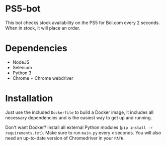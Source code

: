 # PS5-bot

This bot checks stock availability on the PS5 for Bol.com every 2 seconds. When in stock, it will place an order.

# Dependencies

* NodeJS
* Selenium
* Python 3
* Chrome + Chrome webdriver

# Installation

Just use the included `Dockerfile` to build a Docker image, it includes all necessary dependencies and is the easiest way to get up and running.

Don't want Docker? Install all external Python modules (`pip install -r requirements.txt`). Make sure to run `main.py` every x seconds. You will also need an up-to-date version of Chromedriver in your `PATH`.
